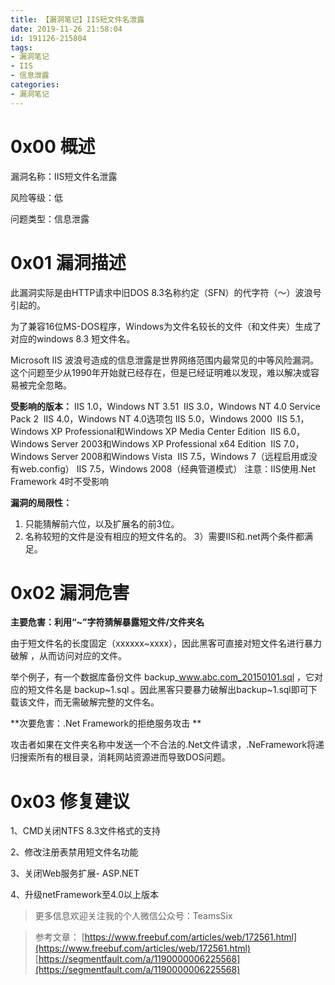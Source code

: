 ```yaml
---
title: 【漏洞笔记】IIS短文件名泄露
date: 2019-11-26 21:58:04
id: 191126-215804
tags:
- 漏洞笔记
- IIS
- 信息泄露
categories:
- 漏洞笔记
---
```

# 0x00 概述
漏洞名称：IIS短文件名泄露

风险等级：低

问题类型：信息泄露

# 0x01 漏洞描述
此漏洞实际是由HTTP请求中旧DOS 8.3名称约定（SFN）的代字符（〜）波浪号引起的。
<!--more-->
为了兼容16位MS-DOS程序，Windows为文件名较长的文件（和文件夹）生成了对应的windows 8.3 短文件名。

Microsoft IIS 波浪号造成的信息泄露是世界网络范围内最常见的中等风险漏洞。这个问题至少从1990年开始就已经存在，但是已经证明难以发现，难以解决或容易被完全忽略。

**受影响的版本：**
IIS 1.0，Windows NT 3.51 
IIS 3.0，Windows NT 4.0 Service Pack 2 
IIS 4.0，Windows NT 4.0选项包
IIS 5.0，Windows 2000 
IIS 5.1，Windows XP Professional和Windows XP Media Center Edition 
IIS 6.0，Windows Server 2003和Windows XP Professional x64 Edition 
IIS 7.0，Windows Server 2008和Windows Vista 
IIS 7.5，Windows 7（远程启用<customErrors>或没有web.config）
IIS 7.5，Windows 2008（经典管道模式）
注意：IIS使用.Net Framework 4时不受影响

**漏洞的局限性：**
1) 只能猜解前六位，以及扩展名的前3位。
2) 名称较短的文件是没有相应的短文件名的。
3）需要IIS和.net两个条件都满足。

# 0x02 漏洞危害
**主要危害：利用“~”字符猜解暴露短文件/文件夹名**

由于短文件名的长度固定（xxxxxx~xxxx），因此黑客可直接对短文件名进行暴力破解 ，从而访问对应的文件。

举个例子，有一个数据库备份文件 backup_www.abc.com_20150101.sql ，它对应的短文件名是 backup~1.sql 。因此黑客只要暴力破解出backup~1.sql即可下载该文件，而无需破解完整的文件名。

**次要危害：.Net Framework的拒绝服务攻击 **

攻击者如果在文件夹名称中发送一个不合法的.Net文件请求，.NeFramework将递归搜索所有的根目录，消耗网站资源进而导致DOS问题。

# 0x03 修复建议
1、CMD关闭NTFS 8.3文件格式的支持

2、修改注册表禁用短文件名功能

3、关闭Web服务扩展- ASP.NET

4、升级netFramework至4.0以上版本

>更多信息欢迎关注我的个人微信公众号：TeamsSix

>参考文章：
>[https://www.freebuf.com/articles/web/172561.html](https://www.freebuf.com/articles/web/172561.html)
>[https://segmentfault.com/a/1190000006225568](https://segmentfault.com/a/1190000006225568)